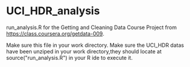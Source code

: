UCI_HDR_analysis
================
run_analysis.R for the Getting and Cleaning Data Course Project from https://class.coursera.org/getdata-009.

Make sure this file in your work directory.
Make sure the UCI_HDR datas have been unziped in your work directory,they should locate at 
source("run_analysis.R") in your R ide to execute it.
